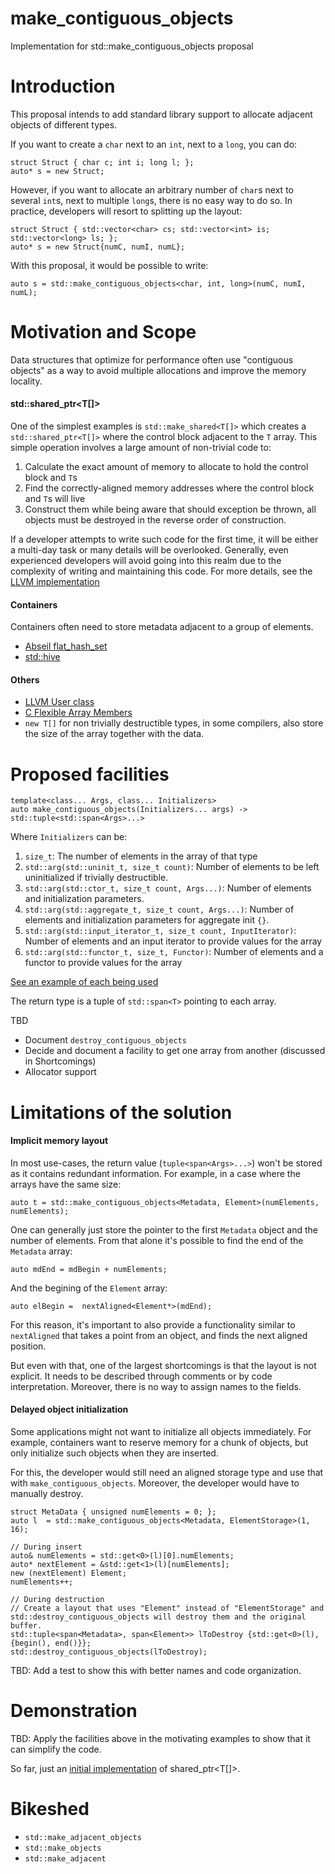 # make_contiguous_objects
Implementation for std::make_contiguous_objects proposal


# Introduction

This proposal intends to add standard library support to allocate adjacent objects of different types.

If you want to create a `char` next to an `int`, next to a `long`, you can do:
```
struct Struct { char c; int i; long l; };
auto* s = new Struct;
```

However, if you want to allocate an arbitrary number of `char`s next to several `int`s, next to multiple `long`s, there is no easy way to do so.
In practice, developers will resort to splitting up the layout:

```
struct Struct { std::vector<char> cs; std::vector<int> is; std::vector<long> ls; };
auto* s = new Struct{numC, numI, numL};
```

With this proposal, it would be possible to write:
```
auto s = std::make_contiguous_objects<char, int, long>(numC, numI, numL);
```

# Motivation and Scope

Data structures that optimize for performance often use "contiguous objects" as a way to avoid multiple allocations and improve the memory locality.

#### std::shared_ptr<T[]>
One of the simplest examples is `std::make_shared<T[]>` which creates a `std::shared_ptr<T[]>` where the control block adjacent to the `T` array.
This simple operation involves a large amount of non-trivial code to:
1. Calculate the exact amount of memory to allocate to hold the control block and `T`s
2. Find the correctly-aligned memory addresses where the control block and  `T`s will live
3. Construct them while being aware that should exception be thrown, all objects must be destroyed in the reverse order of construction.

If a developer attempts to write such code for the first time, it will be either a multi-day task or many details will be overlooked.
Generally, even experienced developers will avoid going into this realm due to the complexity of writing and maintaining this code.
For more details, see the [LLVM implementation](https://github.com/llvm/llvm-project/blob/2f887c9a760dfdffa584ce84361912fe122ad79f/libcxx/include/__memory/shared_ptr.h#L1139)

#### Containers

Containers often need to store metadata adjacent to a group of elements.

- [Abseil flat_hash_set](https://github.com/abseil/abseil-cpp/blob/d8933b836b1e1aac982b1dd42cc6ac1343a878d5/absl/container/internal/raw_hash_set.h#L1342)
- [std::hive](https://github.com/mattreecebentley/plf_hive/blob/8c2bf6d9606df1d76900751ffffc472e994b529b/plf_hive.h#L174)

#### Others

- [LLVM User class](https://github.com/llvm/llvm-project/blob/1597e5e6932b944c2c382a138e76b757da56b200/llvm/include/llvm/IR/User.h#L63)
- [C Flexible Array Members](https://en.wikipedia.org/wiki/Flexible_array_member)
- `new T[]` for non trivially destructible types, in some compilers, also store the size of the array together with the data.

# Proposed facilities

```
template<class... Args, class... Initializers>
auto make_contiguous_objects(Initializers... args) -> std::tuple<std::span<Args>...>
```
Where `Initializers` can be:

1. `size_t`: The number of elements in the array of that type
2. `std::arg(std::uninit_t, size_t count)`: Number of elements to be left uninitialized if trivially destructible.
3. `std::arg(std::ctor_t, size_t count, Args...)`: Number of elements and initialization parameters.
4. `std::arg(std::aggregate_t, size_t count, Args...)`: Number of elements and initialization parameters for aggregate init `{}`.
5. `std::arg(std::input_iterator_t, size_t count, InputIterator)`: Number of elements and an input iterator to provide values for the array
6. `std::arg(std::functor_t, size_t, Functor)`: Number of elements and a functor to provide values for the array

[See an example of each being used](https://github.com/brenoguim/make_contiguous_objects/blob/6bbd8ca8f6f4fb5e5c21fb3d1b5442d1dd2a8978/tests/unit/basic.test.cpp#L91)

The return type is a tuple of `std::span<T>` pointing to each array.

TBD
- Document `destroy_contiguous_objects`
- Decide and document a facility to get one array from another (discussed in Shortcomings)
- Allocator support

# Limitations of the solution
#### Implicit memory layout
In most use-cases, the return value (`tuple<span<Args>...>`) won't be stored as it contains redundant information.
For example, in a case where the arrays have the same size:
```
auto t = std::make_contiguous_objects<Metadata, Element>(numElements, numElements);
```

One can generally just store the pointer to the first `Metadata` object and the number of elements.
From that alone it's possible to find the end of the `Metadata` array:
```
auto mdEnd = mdBegin + numElements;
```

And the begining of the `Element` array:
```
auto elBegin =  nextAligned<Element*>(mdEnd);
```
For this reason, it's important to also provide a functionality similar to `nextAligned` that takes a point from an object, and finds the next aligned position.

But even with that, one of the largest shortcomings is that the layout is not explicit. It needs to be described through comments or by code interpretation.
Moreover, there is no way to assign names to the fields.

#### Delayed object initialization

Some applications might not want to initialize all objects immediately. For example, containers want to reserve memory for a chunk of objects, but only initialize such objects when they are inserted.

For this, the developer would still need an aligned storage type and use that with `make_contiguous_objects`. Moreover, the developer would have to manually destroy.
```
struct MetaData { unsigned numElements = 0; };
auto l  = std::make_contiguous_objects<Metadata, ElementStorage>(1, 16);

// During insert
auto& numElements = std::get<0>(l)[0].numElements;
auto* nextElement = &std::get<1>(l)[numElements];
new (nextElement) Element;
numElements++;

// During destruction
// Create a layout that uses "Element" instead of "ElementStorage" and std::destroy_contiguous_objects will destroy them and the original buffer.
std::tuple<span<Metadata>, span<Element>> lToDestroy {std::get<0>(l), {begin(), end()}};
std::destroy_contiguous_objects(lToDestroy);
```

TBD: Add a test to show this with better names and code organization.


# Demonstration

TBD: Apply the facilities above in the motivating examples to show that it can simplify the code.

So far, just an [initial implementation](https://github.com/brenoguim/make_contiguous_objects/blob/main/tests/unit/shared_array.test.cpp) of shared_ptr<T[]>.

# Bikeshed

- `std::make_adjacent_objects`
- `std::make_objects`
- `std::make_adjacent`

